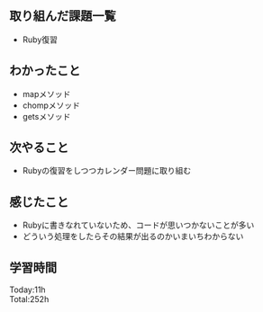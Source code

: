 ## 取り組んだ課題一覧
- Ruby復習
## わかったこと
- mapメソッド
- chompメソッド
- getsメソッド
## 次やること
- Rubyの復習をしつつカレンダー問題に取り組む
## 感じたこと
- Rubyに書きなれていないため、コードが思いつかないことが多い
- どういう処理をしたらその結果が出るのかいまいちわからない
## 学習時間
Today:11h  
Total:252h  
